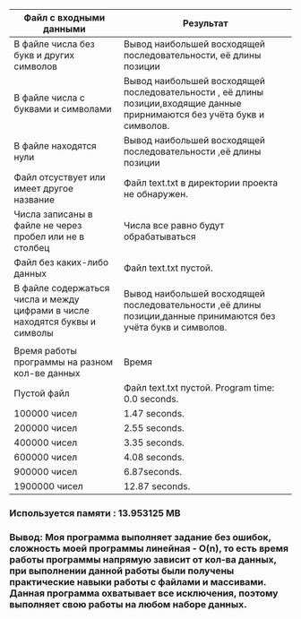 | Файл с входными данными  | Результат |
| ------------- | ------------- |
| В файле числа без букв и других символов | Вывод наибольшей восходящей последовательности, её длины позиции |
| В файле числа с буквами и символами | Вывод наибольшей восходящей последовательности , её длины позиции,входящие данные прирнимаются без учёта букв и символов.  |
| В файле находятся нули | Вывод наибольшей восходящей последовательности ,её длины позиции  |
| Файл отсуствует или имеет другое название| Файл text.txt в директории проекта не обнаружен.|
| Числа записаны в файле не через пробел или не в столбец | Числа все равно будут обрабатываться | 
| Файл без каких-либо данных | Файл text.txt пустой. |
| В файле содержаться числа и между цифрами в числе находятся буквы и символы| Вывод наибольшей восходящей последовательности ,её длины позиции,данные принимаются без учёта букв и символов.|
| | |
| Время работы программы на разном кол-ве данных | Время |
| Пустой файл | Файл text.txt пустой. Program time: 0.0 seconds. |
| 100000 чисел | 1.47 seconds.|
| 200000 чисел | 2.55 seconds.
| 400000 чисел | 3.35 seconds.|
| 600000 чисел | 4.08 seconds.||
| 900000 чисел | 6.87seconds.|
| 1900000 чисел | 12.87 seconds.|

### Используется памяти : 13.953125 MB
### Вывод: Моя программа выполняет задание без ошибок, сложность моей программы линейная - O(n), то есть время работы программы напрямую зависит от кол-ва данных, при выполнении данной работы были получены практические навыки работы с файлами и массивами. Данная программа охватывает все исключения, поэтому выполняет свою работы на любом наборе данных.

